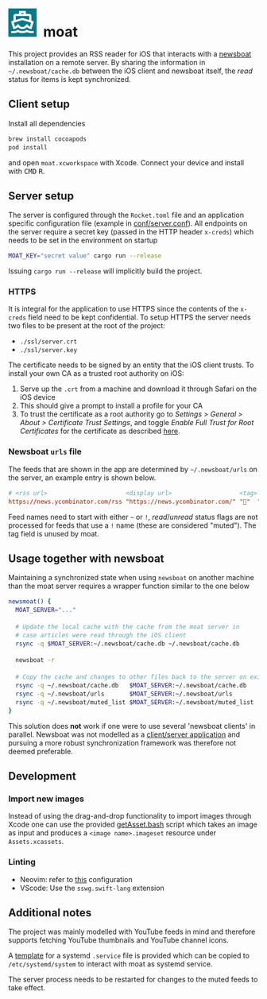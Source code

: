<h1>
  <img src="./moat/Assets.xcassets/AppIcon.appiconset/57.png">&nbsp;&nbsp;moat
</h1>

This project provides an RSS reader for iOS that interacts with a
[newsboat](https://github.com/newsboat/newsboat) installation on a remote
server. By sharing the information in `~/.newsboat/cache.db` between the iOS
client and newsboat itself, the *read* status for items is kept synchronized.

## Client setup
Install all dependencies
```bash
brew install cocoapods
pod install
```
and open `moat.xcworkspace` with Xcode. Connect your device and install with
<kbd>CMD</kbd> <kbd>R</kbd>.

## Server setup
The server is configured through the `Rocket.toml` file and an application
specific configuration file (example in [conf/server.conf](/conf/server.conf)). All endpoints on
the server require a secret key (passed in the HTTP header `x-creds`) which
needs to be set in the environment on startup
```bash
MOAT_KEY="secret value" cargo run --release
```
Issuing `cargo run --release` will implicitly build the project.

### HTTPS
It is integral for the application to use HTTPS since the contents of
the `x-creds` field need to be kept confidential. To setup HTTPS the server
needs two files to be present at the root of the project:

* `./ssl/server.crt`
* `./ssl/server.key`

The certificate needs to be signed by an entity that the iOS client trusts.
To install your own CA as a trusted root authority on iOS:

1. Serve up the `.crt` from a machine and download it through Safari on the iOS device
2. This should give a prompt to install a profile for your CA
3. To trust the certificate as a root authority go to *Settings > General > About > Certificate Trust Settings*, and toggle *Enable Full Trust for Root Certificates* for the certificate as described [here](https://apple.stackexchange.com/a/371757/290763).

### Newsboat `urls` file
The feeds that are shown in the app are determined by `~/.newsboat/urls` on
the server, an example entry is shown below.
```conf
# <rss url>                      <display url>                   <tag> <name>
https://news.ycombinator.com/rss "https://news.ycombinator.com/" "🔖"  "~Hacker News"
```
Feed names need to start with either `~` or `!`, *read*/*unread* status flags
are not processed for feeds that use a `!` name (these are considered "muted").
The tag field is unused by moat.

## Usage together with newsboat
Maintaining a synchronized state when using `newsboat` on another machine than
the moat server requires a wrapper function similar to the one below
```bash
newsmoat() {
  MOAT_SERVER="..."

  # Update the local cache with the cache from the moat server in
  # case articles were read through the iOS client
  rsync -q $MOAT_SERVER:~/.newsboat/cache.db ~/.newsboat/cache.db

  newsboat -r

  # Copy the cache and changes to other files back to the server on exit
  rsync -q ~/.newsboat/cache.db   $MOAT_SERVER:~/.newsboat/cache.db
  rsync -q ~/.newsboat/urls       $MOAT_SERVER:~/.newsboat/urls
  rsync -q ~/.newsboat/muted_list $MOAT_SERVER:~/.newsboat/muted_list
}
```
This solution does **not** work if one were to use several 'newsboat clients' in
parallel. Newsboat was not modelled as a [client/server application](https://github.com/newsboat/newsboat/issues/471)
and pursuing a more robust synchronization framework was therefore not deemed preferable.

## Development

### Import new images
Instead of using the drag-and-drop functionality to import images through Xcode
one can use the provided [getAsset.bash](/scripts/getAsset.bash) script which takes an image as input
and produces a `<image name>.imageset` resource under `Assets.xcassets`.

### Linting
* Neovim: refer to [this](https://github.com/neovim/nvim-lspconfig/blob/master/doc/server_configurations.md#sourcekit) configuration
* VScode: Use the `sswg.swift-lang` extension

## Additional notes
The project was mainly modelled with YouTube feeds in mind and therefore
supports fetching YouTube thumbnails and YouTube channel icons.

A [template](/conf/moat.service) for a systemd `.service` file is provided which
can be copied to `/etc/systemd/system` to interact with moat as systemd service.

The server process needs to be restarted for changes to the muted feeds to take
effect.
